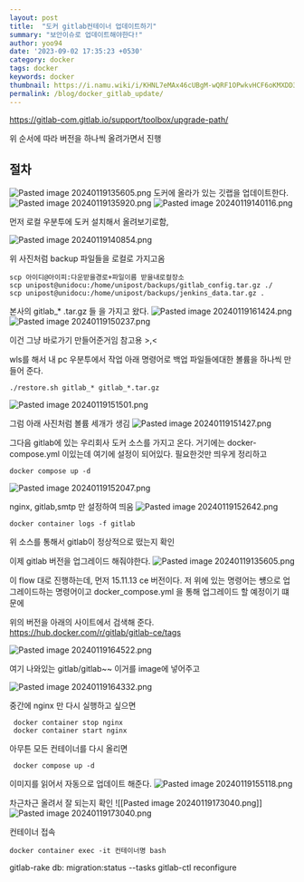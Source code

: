 ```yaml
---
layout: post
title:  "도커 gitlab컨테이너 업데이트하기"
summary: "보안이슈로 업데이트해야한다!"
author: yoo94
date: '2023-09-02 17:35:23 +0530'
category: docker
tags: docker
keywords: docker
thumbnail: https://i.namu.wiki/i/KHNL7eMAx46cUBgM-wQRF1OPwkvHCF6oKMXDD3MpOwiUZedqQ_IZuA-vI2d1jMZIkDm9zQCFxb4FFS1HKvqJd5iHeA3PYSFRBYOYewHg6wvR4BwrQjucTirP9s5I4GGtpGBrtAqGgKl_vlGROsWrTA.svg
permalink: /blog/docker_gitlab_update/
---
```

https://gitlab-com.gitlab.io/support/toolbox/upgrade-path/

위 순서에 따라 버전을 하나씩 올려가면서 진행

## 절차
<img src="/blog/postImg/Pasted image 20240119135605.png" alt="Pasted image 20240119135605.png" style="max-width:100%;">
도커에 올라가 있는 깃랩을 업데이트한다.

<img src="/blog/postImg/Pasted image 20240119135920.png" alt="Pasted image 20240119135920.png" style="max-width:100%;">

<img src="/blog/postImg/Pasted image 20240119140116.png" alt="Pasted image 20240119140116.png" style="max-width:100%;">

먼저 로컬 우분투에 도커 설치해서 올려보기로함,

<img src="/blog/postImg/Pasted image 20240119140854.png" alt="Pasted image 20240119140854.png" style="max-width:100%;">

위 사진처럼 backup 파일들을 로컬로 가지고옴

```shell
scp 아이디@아이피:다운받을경로+파일이름 받을내로컬장소
scp unipost@unidocu:/home/unipost/backups/gitlab_config.tar.gz ./
scp unipost@unidocu:/home/unipost/backups/jenkins_data.tar.gz .
```


본사의 gitlab_* .tar.gz 들 을 가지고 왔다.
<img src="/blog/postImg/Pasted image 20240119161424.png" alt="Pasted image 20240119161424.png" style="max-width:100%;">
<img src="/blog/postImg/Pasted image 20240119150237.png" alt="Pasted image 20240119150237.png" style="max-width:100%;">

이건 그냥 바로가기 만들어준거임 참고용 >,<

wls를 해서 내 pc 우분투에서 작업
아래 명령어로 백업 파일들에대한 볼륨을 하나씩 만들어 준다.
```shell
./restore.sh gitlab_* gitlab_*.tar.gz
```

<img src="/blog/postImg/Pasted image 20240119151501.png" alt="Pasted image 20240119151501.png" style="max-width:100%;">

그럼 아래 사진처럼 볼륨 세개가 생김
<img src="/blog/postImg/Pasted image 20240119151427.png" alt="Pasted image 20240119151427.png" style="max-width:100%;">


그다음 gitlab에 있는 우리회사 도커 소스를 가지고 온다. 거기에는
docker-compose.yml 이있는데 여기에 설정이 되어있다.
필요한것만 띄우게 정리하고
```shell
docker compose up -d
```
<img src="/blog/postImg/Pasted image 20240119152047.png" alt="Pasted image 20240119152047.png" style="max-width:100%;">

nginx, gitlab,smtp 만 설정하여 띄움
<img src="/blog/postImg/Pasted image 20240119152642.png" alt="Pasted image 20240119152642.png" style="max-width:100%;">

```shell
docker container logs -f gitlab
```
위 소스를 통해서 gitlab이 정상적으로 떴는지 확인

이제 gitlab 버전을 업그레이드 해줘야한다.
<img src="/blog/postImg/Pasted image 20240119135605.png" alt="Pasted image 20240119135605.png" style="max-width:100%;">

이 flow 대로 진행하는데, 먼저 15.11.13 ce 버전이다.
저 위에 있는 명령어는 썡으로 업그레이드하는 명령어이고
docker_compose.yml 을 통해 업그레이드 할 예정이기 떄문에

위의 버전을 아래의 사이트에서 검색해 준다.
https://hub.docker.com/r/gitlab/gitlab-ce/tags

<img src="/blog/postImg/Pasted image 20240119164522.png" alt="Pasted image 20240119164522.png" style="max-width:100%;">

여기 나와있는 gitlab/gitlab~~ 이거를 image에 넣어주고

<img src="/blog/postImg/Pasted image 20240119164332.png" alt="Pasted image 20240119164332.png" style="max-width:100%;">

중간에 nginx 만 다시 실행하고 싶으면
```shell
 docker container stop nginx
 docker container start nginx
```

아무튼 모든 컨테이너를 다시 올리면
```shell
 docker compose up -d
```
이미지를 읽어서 자동으로 업데이트 해준다.
<img src="/blog/postImg/Pasted image 20240119155118.png" alt="Pasted image 20240119155118.png" style="max-width:100%;">


차근차근 올려서 잘 되는지 확인
![[Pasted image 20240119173040.png]]
<img src="/blog/postImg/Pasted image 20240119173040.png" alt="Pasted image 20240119173040.png" style="max-width:100%;">


컨테이너 접속
```shell
docker container exec -it 컨테이너명 bash
```
gitlab-rake db: migration:status --tasks
gitlab-ctl reconfigure
